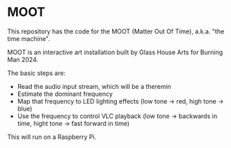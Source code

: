 # MOOT
This repository has the code for the MOOT (Matter Out Of Time), a.k.a. "the time machine".

MOOT is an interactive art installation built by Glass House Arts for Burning Man 2024.

The basic steps are:

- Read the audio input stream, which will be a theremin
- Estimate the dominant frequency
- Map that frequency to LED lighting effects (low tone -> red, high tone -> blue)
- Use the frequency to control VLC playback (low tone -> backwards in time, hight tone -> fast forward in time)

This will run on a Raspberry Pi.